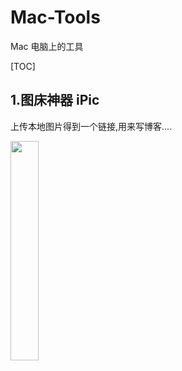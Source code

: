 # Mac-Tools
Mac 电脑上的工具

[TOC]

## 1.图床神器 iPic
上传本地图片得到一个链接,用来写博客....

<img src="https://ws4.sinaimg.cn/large/006tNc79gy1fiuvdo0t0hj30dg0co0t3.jpg" width=30% />
